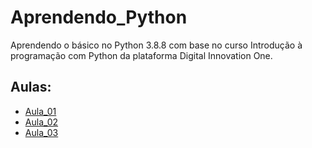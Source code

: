 # Aprendendo_Python
Aprendendo o básico no Python 3.8.8 com base no curso Introdução à programação com Python da plataforma Digital Innovation One.

## Aulas:
- [Aula_01](https://github.com/GabrieleAraujo/Aprendendo_Python/blob/Aulas/Aula_01.py)
- [Aula_02](https://github.com/GabrieleAraujo/Aprendendo_Python/blob/Aulas/Aula_02.py)
- [Aula_03](https://github.com/GabrieleAraujo/Aprendendo_Python/blob/Aulas/Aula_03.py)
